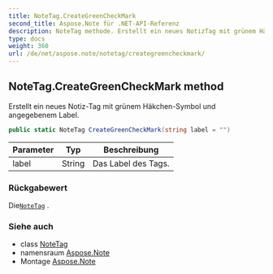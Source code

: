 ```yaml
---
title: NoteTag.CreateGreenCheckMark
second_title: Aspose.Note für .NET-API-Referenz
description: NoteTag methode. Erstellt ein neues NotizTag mit grünem HäkchenSymbol und angegebenem Label.
type: docs
weight: 360
url: /de/net/aspose.note/notetag/creategreencheckmark/
---
```

## NoteTag.CreateGreenCheckMark method

Erstellt ein neues Notiz-Tag mit grünem Häkchen-Symbol und angegebenem Label.

```csharp
public static NoteTag CreateGreenCheckMark(string label = "")
```

| Parameter | Typ | Beschreibung |
| --- | --- | --- |
| label | String | Das Label des Tags. |

### Rückgabewert

Die[`NoteTag`](../) .

### Siehe auch

* class [NoteTag](../)
* namensraum [Aspose.Note](../../notetag/)
* Montage [Aspose.Note](../../../)


